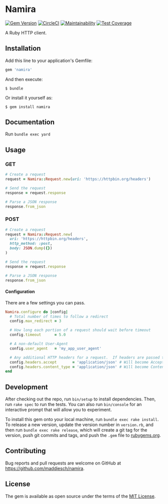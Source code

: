 # Namira

[![Gem Version](https://badge.fury.io/rb/namira.svg)](https://badge.fury.io/rb/namira)
[![CircleCI](https://circleci.com/gh/maddiesch/namira/tree/master.svg?style=svg)](https://circleci.com/gh/maddiesch/namira/tree/master)
[![Maintainability](https://api.codeclimate.com/v1/badges/888de458aae02d3c7cfc/maintainability)](https://codeclimate.com/github/maddiesch/namira/maintainability)
[![Test Coverage](https://api.codeclimate.com/v1/badges/888de458aae02d3c7cfc/test_coverage)](https://codeclimate.com/github/maddiesch/namira/test_coverage)

A Ruby HTTP client.

## Installation

Add this line to your application's Gemfile:

```ruby
gem 'namira'
```

And then execute:

    $ bundle

Or install it yourself as:

    $ gem install namira

## Documentation

Run `bundle exec yard`

## Usage

### GET

```ruby
# Create a request
request = Namira::Request.new(uri: 'https://httpbin.org/headers')

# Send the request
response = request.response

# Parse a JSON response
response.from_json
```

### POST

```ruby
# Create a request
request = Namira::Request.new(
  uri: 'https://httpbin.org/headers',
  http_method: :post,
  body: JSON.dump({})
)

# Send the request
response = request.response

# Parse a JSON response
response.from_json
```

#### Configuration

There are a few settings you can pass.

```ruby
Namira.configure do |config|
  # Total number of times to follow a redirect
  config.max_redirect = 3

  # How long each portion of a request should wait before timeout
  config.timeout      = 5.0

  # A non-default User-Agent
  config.user_agent   = 'my_app_user_agent'

  # Any additional HTTP headers for a request.  If headers are passed to the request itself they will override these settings
  config.headers.accept       = 'application/json' # Will become Accept
  config.headers.content_type = 'application/json' # Will become Content-Type
end
```

## Development

After checking out the repo, run `bin/setup` to install dependencies. Then, run `rake spec` to run the tests. You can also run `bin/console` for an interactive prompt that will allow you to experiment.

To install this gem onto your local machine, run `bundle exec rake install`. To release a new version, update the version number in `version.rb`, and then run `bundle exec rake release`, which will create a git tag for the version, push git commits and tags, and push the `.gem` file to [rubygems.org](https://rubygems.org).

## Contributing

Bug reports and pull requests are welcome on GitHub at https://github.com/maddiesch/namira.

## License

The gem is available as open source under the terms of the [MIT License](http://opensource.org/licenses/MIT).
